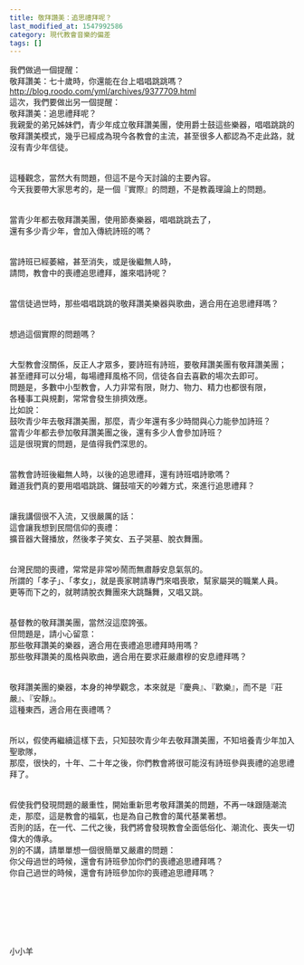 ```yaml
---
title: 敬拜讚美：追思禮拜呢？
last_modified_at: 1547992586
category: 現代教會音樂的偏差
tags: []
---
```


我們做過一個提醒：<br>敬拜讚美：七十歲時，你還能在台上唱唱跳跳嗎？<br>http://blog.roodo.com/yml/archives/9377709.html<br>這次，我們要做出另一個提醒：<br>敬拜讚美：追思禮拜呢？<br><!--more-->我親愛的弟兄姊妹們，青少年成立敬拜讚美團，使用爵士鼓這些樂器，唱唱跳跳的敬拜讚美模式，幾乎已經成為現今各教會的主流，甚至很多人都認為不走此路，就沒有青少年信徒。<br><br><br>這種觀念，當然大有問題，但這不是今天討論的主要內容。<br>今天我要帶大家思考的，是一個『實際』的問題，不是教義理論上的問題。<br><br><br>當青少年都去敬拜讚美團，使用節奏樂器，唱唱跳跳去了，<br>還有多少青少年，會加入傳統詩班的嗎？<br><br><br>當詩班已經萎縮，甚至消失，或是後繼無人時，<br>請問，教會中的喪禮追思禮拜，誰來唱詩呢？<br><br><br>當信徒過世時，那些唱唱跳跳的敬拜讚美樂器與歌曲，適合用在追思禮拜嗎？<br><br><br>想過這個實際的問題嗎？<br><br><br>大型教會沒關係，反正人才眾多，要詩班有詩班，要敬拜讚美團有敬拜讚美團；<br>甚至禮拜可以分場，每場禮拜風格不同，信徒各自去喜歡的場次去即可。<br>問題是，多數中小型教會，人力非常有限，財力、物力、精力也都很有限，<br>各種事工與規劃，常常會發生排擠效應。<br>比如說：<br>鼓吹青少年去敬拜讚美團，那麼，青少年還有多少時間與心力能參加詩班？<br>當青少年都去參加敬拜讚美團之後，還有多少人會參加詩班？<br>這是很現實的問題，是值得我們深思的。<br><br><br>當教會詩班後繼無人時，以後的追思禮拜，還有詩班唱詩歌嗎？<br>難道我們真的要用唱唱跳跳、鑼鼓喧天的吵雜方式，來進行追思禮拜？<br><br><br>讓我講個很不入流，又很嚴厲的話：<br>這會讓我想到民間信仰的喪禮：<br>擴音器大聲播放，然後孝子笑女、五子哭墓、脫衣舞團。<br><br><br>台灣民間的喪禮，常常是非常吵鬧而無肅靜安息氣氛的。<br>所謂的「孝子」、「孝女」，就是喪家聘請專門來唱喪歌，幫家屬哭的職業人員。<br>更等而下之的，就聘請脫衣舞團來大跳豔舞，又唱又跳。<br><br><br>基督教的敬拜讚美團，當然沒這麼誇張。<br>但問題是，請小心留意：<br>那些敬拜讚美的樂器，適合用在喪禮追思禮拜時用嗎？<br>那些敬拜讚美的風格與歌曲，適合用在要求莊嚴肅穆的安息禮拜嗎？<br><br><br>敬拜讚美團的樂器，本身的神學觀念，本來就是『慶典』、『歡樂』，而不是『莊嚴』、『安靜』。<br>這種東西，適合用在喪禮嗎？<br><br><br>所以，假使再繼續這樣下去，只知鼓吹青少年去敬拜讚美團，不知培養青少年加入聖歌隊，<br>那麼，很快的，十年、二十年之後，你們教會將很可能沒有詩班參與喪禮的追思禮拜了。<br><br><br>假使我們發現問題的嚴重性，開始重新思考敬拜讚美的問題，不再一味跟隨潮流走，那麼，這是教會的福氣，也是為自己教會的萬代基業著想。<br>否則的話，在一代、二代之後，我們將會發現教會全面低俗化、潮流化、喪失一切偉大的傳承。<br>別的不講，請單單想一個很簡單又嚴肅的問題：<br>你父母過世的時候，還會有詩班參加你們的喪禮追思禮拜嗎？<br>你自己過世的時候，還會有詩班參加你的喪禮追思禮拜嗎？<br><br><br><br><br><br><br><br>小小羊<br>
